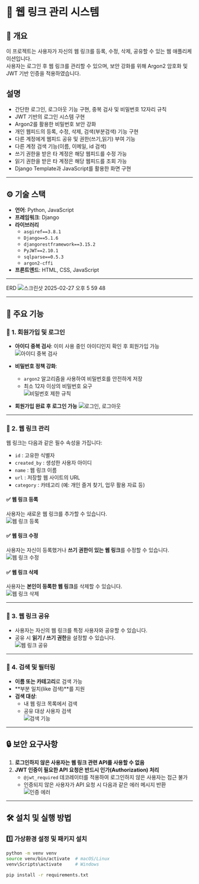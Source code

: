 # 🔗 웹 링크 관리 시스템

## 📌 개요  
이 프로젝트는 사용자가 자신의 웹 링크를 등록, 수정, 삭제, 공유할 수 있는 웹 애플리케이션입니다.  
사용자는 로그인 후 웹 링크를 관리할 수 있으며, 보안 강화를 위해 Argon2 암호화 및 JWT 기반 인증을 적용하였습니다.

## 설명
- 간단한 로그인, 로그아웃 기능 구현, 중복 검사 및 비밀번호 12자리 규칙
- JWT 기반의 로그인 시스템 구현  
- Argon2를 활용한 비밀번호 보안 강화  
- 개인 웹피드의 등록, 수정, 삭제, 검색(부분검색) 기능 구현  
- 다른 계정에게 웹피드 공유 및 권한(쓰기,읽기) 부여 기능
- 다른 계정 검색 기능(이름, 이메일, id 검색)
- 쓰기 권한을 받은 타 계정은 해당 웹피드를 수정 가능  
- 읽기 권한을 받은 타 계정은 해당 웹피드를 조회 가능  
- Django Template과 JavaScript를 활용한 화면 구현  


---

## ⚙️ 기술 스택

- **언어**: Python, JavaScript
- **프레임워크**: Django
- **라이브러리**
  - `asgiref==3.8.1`
  - `Django==5.1.6`
  - `djangorestframework==3.15.2`
  - `PyJWT==2.10.1`
  - `sqlparse==0.5.3`
  - `argon2-cffi`
- **프론트엔드**: HTML, CSS, JavaScript

---
ERD
![스크린샷 2025-02-27 오후 5 59 48](https://github.com/user-attachments/assets/de6f1d28-cd66-408f-9a83-8bd1e1b56009)


---
## 🎯 주요 기능  

### 🔹 1. 회원가입 및 로그인
- **아이디 중복 검사**: 이미 사용 중인 아이디인지 확인 후 회원가입 가능  
  ![아이디 중복 검사](https://github.com/user-attachments/assets/e15d2330-5918-4283-b6ca-a1cd836ceefd)
  
- **비밀번호 정책 강화**:
  - `argon2` 알고리즘을 사용하여 비밀번호를 안전하게 저장  
  - 최소 12자 이상의 비밀번호 요구  
  ![비밀번호 제한 규칙](https://github.com/user-attachments/assets/d1342402-2891-4963-9428-e19d8c3a95ea)
  
- **회원가입 완료 후 로그인 가능**
  ![로그인, 로그아웃](https://github.com/user-attachments/assets/07e8b7f4-0dbd-47e6-a95b-d09052657b4a)

---

### 🔹 2. 웹 링크 관리
웹 링크는 다음과 같은 필수 속성을 가집니다:
- `id` : 고유한 식별자
- `created_by` : 생성한 사용자 아이디
- `name` : 웹 링크 이름
- `url` : 저장할 웹 사이트의 URL
- `category` : 카테고리 (예: 개인 즐겨 찾기, 업무 활용 자료 등)

#### ✅ 웹 링크 등록
사용자는 새로운 웹 링크를 추가할 수 있습니다.  
![웹 링크 등록](https://github.com/user-attachments/assets/6a303b07-aadc-423c-9b1a-8957654922ee)

#### ✅ 웹 링크 수정
사용자는 자신이 등록했거나 **쓰기 권한이 있는 웹 링크**를 수정할 수 있습니다.  
![웹 링크 수정](https://github.com/user-attachments/assets/44264694-e440-460d-9156-aed4934cbd0f)

#### ✅ 웹 링크 삭제
사용자는 **본인이 등록한 웹 링크**를 삭제할 수 있습니다.  
![웹 링크 삭제](https://github.com/user-attachments/assets/35eda35f-396b-437f-a104-9105196d1052)

---

### 🔹 3. 웹 링크 공유
- 사용자는 자신의 웹 링크를 특정 사용자와 공유할 수 있습니다.  
- 공유 시 **읽기 / 쓰기 권한**을 설정할 수 있습니다.  
![웹 링크 공유](https://github.com/user-attachments/assets/173a2975-1417-46ec-88ca-d71c184836b7)

---

### 🔹 4. 검색 및 필터링
- **이름 또는 카테고리**로 검색 가능  
- **부분 일치(like 검색)**를 지원  
- **검색 대상**:
  - 내 웹 링크 목록에서 검색
  - 공유 대상 사용자 검색  
![검색 기능](https://github.com/user-attachments/assets/e8e29d3c-39b4-4e0d-8c7a-1d793a0e377f)

---

## 🔒 보안 요구사항
1. **로그인하지 않은 사용자는 웹 링크 관련 API를 사용할 수 없음**  
2. **JWT 인증이 필요한 API 요청은 반드시 인가(Authorization) 처리**  
   - `@jwt_required` 데코레이터를 적용하여 로그인하지 않은 사용자는 접근 불가  
   - 인증되지 않은 사용자가 API 요청 시 다음과 같은 에러 메시지 반환  
   ![인증 에러](https://github.com/user-attachments/assets/c5643f16-8a17-4014-8fe6-910472a9b81a)

---

## 🛠️ 설치 및 실행 방법

### 1️⃣ 가상환경 설정 및 패키지 설치
```sh
python -m venv venv
source venv/bin/activate  # macOS/Linux
venv\Scripts\activate     # Windows

pip install -r requirements.txt
